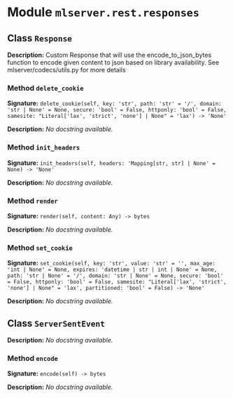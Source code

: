 # Module `mlserver.rest.responses`


## Class `Response`


**Description:**
Custom Response that will use the encode_to_json_bytes function to
encode given content to json based on library availability.
See mlserver/codecs/utils.py for more details

### Method `delete_cookie`


**Signature:** `delete_cookie(self, key: 'str', path: 'str' = '/', domain: 'str | None' = None, secure: 'bool' = False, httponly: 'bool' = False, samesite: "Literal['lax', 'strict', 'none'] | None" = 'lax') -> 'None'`


**Description:**
*No docstring available.*

### Method `init_headers`


**Signature:** `init_headers(self, headers: 'Mapping[str, str] | None' = None) -> 'None'`


**Description:**
*No docstring available.*

### Method `render`


**Signature:** `render(self, content: Any) -> bytes`


**Description:**
*No docstring available.*

### Method `set_cookie`


**Signature:** `set_cookie(self, key: 'str', value: 'str' = '', max_age: 'int | None' = None, expires: 'datetime | str | int | None' = None, path: 'str | None' = '/', domain: 'str | None' = None, secure: 'bool' = False, httponly: 'bool' = False, samesite: "Literal['lax', 'strict', 'none'] | None" = 'lax', partitioned: 'bool' = False) -> 'None'`


**Description:**
*No docstring available.*

## Class `ServerSentEvent`


**Description:**
*No docstring available.*

### Method `encode`


**Signature:** `encode(self) -> bytes`


**Description:**
*No docstring available.*
